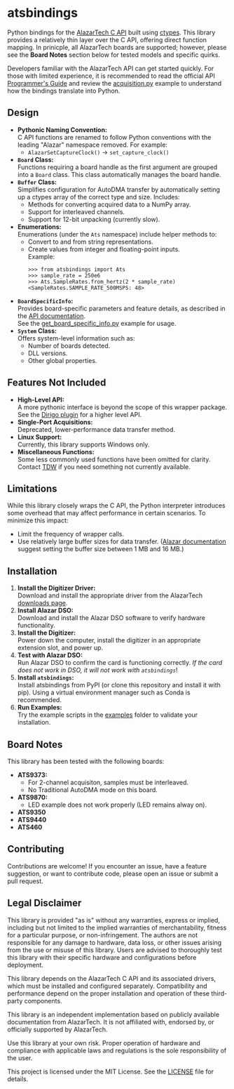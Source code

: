 # atsbindings
Python bindings for the [AlazarTech C API](https://docs.alazartech.com/ats-sdk-user-guide/latest/index.html) built using [ctypes](https://docs.python.org/3/library/ctypes.html). This library provides a relatively thin layer over the C API, offering direct function mapping. In prinicple, all AlazarTech boards are supported; however, please see the **Board Notes** section below for tested models and specific quirks.

Developers familiar with the AlazarTech API can get started quickly. For those with limited experience, it is recommended to read the official API [Programmer's Guide](https://docs.alazartech.com/ats-sdk-user-guide/latest/programmers-guide.html) and review the [acquisition.py](examples/acquisition.py) example to understand how the bindings translate into Python.

## Design
- **Pythonic Naming Convention:**\
  C API functions are renamed to follow Python conventions with the leading "Alazar" namespace removed. For example:
  - `AlazarSetCaptureClock()` → `set_capture_clock()`
- **`Board` Class:**\
  Functions requiring a board handle as the first argument are grouped into a `Board` class. This class automatically manages the board handle.
- **`Buffer` Class:**\
  Simplifies configuration for AutoDMA transfer by automatically setting up a ctypes array of the correct type and size. Includes:
  - Methods for converting acquired data to a NumPy array.
  - Support for interleaved channels.
  - Support for 12-bit unpacking (currently slow).
- **Enumerations:**\
  Enumerations (under the `Ats` namespace) include helper methods to:
  - Convert to and from string representations.
  - Create values from integer and floating-point inputs.\
    Example:
    ```
    >>> from atsbindings import Ats
    >>> sample_rate = 250e6
    >>> Ats.SampleRates.from_hertz(2 * sample_rate)
    <SampleRates.SAMPLE_RATE_500MSPS: 48>
    ```
- **`BoardSpecificInfo`:**\
  Provides board-specific parameters and feature details, as described in the [API documentation](https://docs.alazartech.com/ats-sdk-user-guide/latest/board-specific-info.html).\
  See the [get_board_specific_info.py](examples/get_board_specific_info.py) example for usage.
- **`System` Class:**\
  Offers system-level information such as:
  - Number of boards detected.
  - DLL versions.
  - Other global properties.

## Features Not Included
- **High-Level API:**\
  A more pythonic interface is beyond the scope of this wrapper package. See the [Dirigo plugin](https://github.com/dirigo-developers/dirigo-alazar) for a higher level API.
- **Single-Port Acquisitions:**\
  Deprecated, lower-performance data transfer method.
- **Linux Support:**\
  Currently, this library supports Windows only.
- **Miscellaneous Functions:**\
  Some less commonly used functions have been omitted for clarity. Contact [TDW](https://github.com/tweber225) if you need something not currently available.

## Limitations
While this library closely wraps the C API, the Python interpreter introduces some overhead that may affect performance in certain scenarios. To minimize this impact:
- Limit the frequency of wrapper calls.
- Use relatively large buffer sizes for data transfer. ([Alazar documentation](https://docs.alazartech.com/ats-sdk-user-guide/latest/reference/AlazarBeforeAsyncRead.html) suggest setting the buffer size between 1 MB and 16 MB.)

## Installation
1. **Install the Digitizer Driver:**\
   Download and install the appropriate driver from the AlazarTech [downloads page](https://www.alazartech.com/en/downloads/).
2. **Install Alazar DSO:**\
   Download and install the Alazar DSO software to verify hardware functionality.
3. **Install the Digitizer:**\
   Power down the computer, install the digitizer in an appropriate extension slot, and power up.
4. **Test with Alazar DSO:**\
   Run Alazar DSO to confirm the card is functioning correctly. _If the card does not work in DSO, it will not work with `atsbindings`_!
5. **Install `atsbindings`:**\
   Install atsbindings from PyPI (or clone this repository and install it with pip). Using a virtual environment manager such as Conda is recommended.
6. **Run Examples:**\
   Try the example scripts in the [examples](examples/) folder to validate your installation.

## Board Notes
This library has been tested with the following boards:
- **ATS9373:**
  - For 2-channel acquisiton, samples must be interleaved.
  - No Traditional AutoDMA mode on this board.
- **ATS9870:**
  - LED example does not work properly (LED remains alway on).
- **ATS9350**
- **ATS9440**
- **ATS460**

## Contributing
Contributions are welcome! If you encounter an issue, have a feature suggestion, or want to contribute code, please open an issue or submit a pull request.

## Legal Disclaimer
This library is provided "as is" without any warranties, express or implied, including but not limited to the implied warranties of merchantability, fitness for a particular purpose, or non-infringement. The authors are not responsible for any damage to hardware, data loss, or other issues arising from the use or misuse of this library. Users are advised to thoroughly test this library with their specific hardware and configurations before deployment.

This library depends on the AlazarTech C API and its associated drivers, which must be installed and configured separately. Compatibility and performance depend on the proper installation and operation of these third-party components.

This library is an independent implementation based on publicly available documentation from AlazarTech. It is not affiliated with, endorsed by, or officially supported by AlazarTech.

Use this library at your own risk. Proper operation of hardware and compliance with applicable laws and regulations is the sole responsibility of the user.

This project is licensed under the MIT License. See the [LICENSE](LICENSE) file for details.
